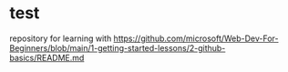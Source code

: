 # test
repository for learning with https://github.com/microsoft/Web-Dev-For-Beginners/blob/main/1-getting-started-lessons/2-github-basics/README.md
